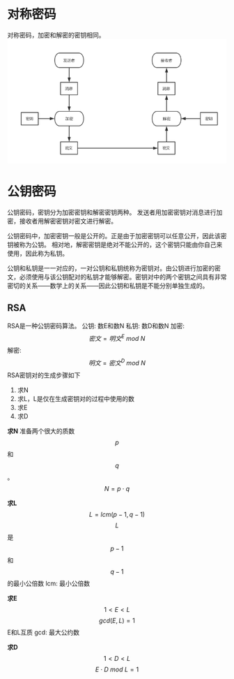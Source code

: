 
# 对称密码
对称密码，加密和解密的密钥相同。
![对称密码](picture/对称密码.jpg)
# 公钥密码
公钥密码，密钥分为加密密钥和解密密钥两种。
发送者用加密密钥对消息进行加密，接收者用解密密钥对密文进行解密。

公钥密码中，加密密钥一般是公开的。正是由于加密密钥可以任意公开，因此该密钥被称为公钥。
相对地，解密密钥是绝对不能公开的，这个密钥只能由你自己来使用，因此称为私钥。

公钥和私钥是一一对应的，一对公钥和私钥统称为密钥对。由公钥进行加密的密文，必须使用与该公钥配对的私钥才能够解密。密钥对中的两个密钥之间具有非常密切的关系——数学上的关系——因此公钥和私钥是不能分别单独生成的。

## RSA
RSA是一种公钥密码算法。
公钥: 数E和数N
私钥: 数D和数N
加密: $$密文 = 明文^E\ mod\ N$$
解密: $$明文 = 密文^D\ mod\ N$$
RSA密钥对的生成步骤如下
1. 求N
2. 求L，L是仅在生成密钥对的过程中使用的数
3. 求E
4. 求D

**求N**
准备两个很大的质数$$p$$和$$q$$。
$$N = p \cdot q$$

**求L**
$$L = lcm(p-1,q-1)$$
$$L$$是$$p-1$$和$$q-1$$的最小公倍数
lcm: 最小公倍数

**求E**
$$1<E<L$$
$$gcd(E,L)=1$$
E和L互质
gcd: 最大公约数

**求D**
$$1<D<L$$
$$E \cdot D\ mod\ L=1$$